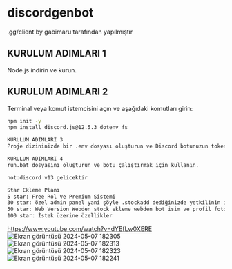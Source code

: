 # discordgenbot
.gg/client by gabimaru tarafından yapılmıştır

## KURULUM ADIMLARI 1
Node.js indirin ve kurun.

## KURULUM ADIMLARI 2
Terminal veya komut istemcisini açın ve aşağıdaki komutları girin:
```bash
npm init -y
npm install discord.js@12.5.3 dotenv fs

KURULUM ADIMLARI 3
Proje dizininizde bir .env dosyası oluşturun ve Discord botunuzun tokenini içine yazın.

KURULUM ADIMLARI 4
run.bat dosyasını oluşturun ve botu çalıştırmak için kullanın.

not:discord v13 gelicektir

Star Ekleme Planı
5 star: Free Rol Ve Premium Sistemi
30 star: özel admin panel yani şöyle .stockadd dediğinizde yetkilinin idsi varsa onu algılasın ona ozel ticket açsın şifre istesin programdanda şifre ayarlansın şifreyi biliyorsa stock eklesin
50 star: Web Version Webden stock ekleme webden bot isim ve profil fotoğrafı durum güncelleme
100 star: İstek üzerine özellikler
```
https://www.youtube.com/watch?v=dYEfLw0XERE
![Ekran görüntüsü 2024-05-07 182305](https://github.com/cevatdev/discordgenbot/assets/164677184/b74edc27-65a0-402b-8c89-58c551a62cc6)
![Ekran görüntüsü 2024-05-07 182313](https://github.com/cevatdev/discordgenbot/assets/164677184/3acb1e8a-abe8-471e-a045-2c4553703f21)
![Ekran görüntüsü 2024-05-07 182323](https://github.com/cevatdev/discordgenbot/assets/164677184/e1d5bceb-90ff-450f-a938-130299a8474e)
![Ekran görüntüsü 2024-05-07 182241](https://github.com/cevatdev/discordgenbot/assets/164677184/775aa71f-258d-4735-9ef6-46eb8d52c778)

